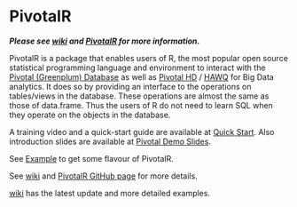 PivotalR
=======

***Please see [wiki](https://github.com/madlib-internal/PivotalR/wiki) and [PivotalR](http://madlib-internal.github.io/PivotalR) for more information.***

PivotalR is a package that enables users of R, the most popular open source statistical programming language 
and environment to interact with the [Pivotal (Greenplum) Database](http://www.greenplum.com/products/greenplum-database) 
as well as [Pivotal HD](http://www.greenplum.com/products/pivotal-hd) / [HAWQ](http://www.greenplum.com/blog/dive-in/hawq-the-new-benchmark-for-sql-on-hadoop) for Big Data 
analytics. It does so by providing an interface to the operations on tables/views in the database. These 
operations are almost the same as those of data.frame. Thus the users of R do not need to learn SQL when they 
operate on the objects in the database. 

A training video and a quick-start guide are available at [Quick Start](http://zimmeee.github.io/gp-r/#pivotalr). 
Also introduction slides are available at [Pivotal Demo Slides](https://docs.google.com/presentation/d/103dv1h4VBCBAixqpezJzWmffyrcRR2h9MCJBTfMOBIM/edit?usp=sharing).

See [Example](https://github.com/madlib-internal/PivotalR/wiki/Example) to get some flavour of PivotalR.


See [wiki](https://github.com/madlib-internal/PivotalR/wiki) and [PivotalR GitHub page](http://madlib-internal.github.io/PivotalR/) for more details.

[wiki](https://github.com/madlib-internal/PivotalR/wiki) has the latest update and more detailed examples.
